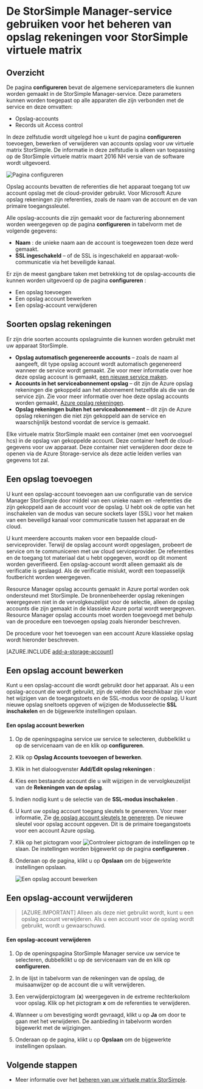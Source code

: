 <properties 
   pageTitle="Beheren van uw account StorSimple opslag | Microsoft Azure"
   description="Wordt uitgelegd hoe u kunt de pagina configureren StorSimple Manager toevoegen, bewerken, verwijderen of de beveiligingssleutels voor een opslag die is gekoppeld aan de virtuele matrix StorSimple draaien."
   services="storsimple"
   documentationCenter="NA"
   authors="alkohli"
   manager="carmonm"
   editor="" />
<tags 
   ms.service="storsimple"
   ms.devlang="NA"
   ms.topic="article"
   ms.tgt_pltfrm="NA"
   ms.workload="TBD"
   ms.date="09/29/2016"
   ms.author="alkohli" />

# <a name="use-the-storsimple-manager-service-to-manage-storage-accounts-for-storsimple-virtual-array"></a>De StorSimple Manager-service gebruiken voor het beheren van opslag rekeningen voor StorSimple virtuele matrix

## <a name="overview"></a>Overzicht

De pagina **configureren** bevat de algemene serviceparameters die kunnen worden gemaakt in de StorSimple Manager-service. Deze parameters kunnen worden toegepast op alle apparaten die zijn verbonden met de service en deze omvatten:

- Opslag-accounts 
- Records uit Access control 

In deze zelfstudie wordt uitgelegd hoe u kunt de pagina **configureren** toevoegen, bewerken of verwijderen van accounts opslag voor uw virtuele matrix StorSimple. De informatie in deze zelfstudie is alleen van toepassing op de StorSimple virtuele matrix maart 2016 NH versie van de software wordt uitgevoerd.

 ![Pagina configureren](./media/storsimple-ova-manage-storage-accounts/configure_service_page.png)  

Opslag accounts bevatten de referenties die het apparaat toegang tot uw account opslag met de cloud-provider gebruikt. Voor Microsoft Azure opslag rekeningen zijn referenties, zoals de naam van de account en de van primaire toegangssleutel. 

Alle opslag-accounts die zijn gemaakt voor de facturering abonnement worden weergegeven op de pagina **configureren** in tabelvorm met de volgende gegevens:

- **Naam** : de unieke naam aan de account is toegewezen toen deze werd gemaakt.
- **SSL ingeschakeld** – of de SSL is ingeschakeld en apparaat-wolk-communicatie via het beveiligde kanaal.

Er zijn de meest gangbare taken met betrekking tot de opslag-accounts die kunnen worden uitgevoerd op de pagina **configureren** :

- Een opslag toevoegen 
- Een opslag account bewerken 
- Een opslag-account verwijderen 


## <a name="types-of-storage-accounts"></a>Soorten opslag rekeningen

Er zijn drie soorten accounts opslagruimte die kunnen worden gebruikt met uw apparaat StorSimple.

- **Opslag automatisch gegenereerde accounts** – zoals de naam al aangeeft, dit type opslag account wordt automatisch gegenereerd wanneer de service wordt gemaakt. Zie voor meer informatie over hoe deze opslag account is gemaakt, [een nieuwe service maken](storsimple-ova-manage-service.md#create-a-service). 
- **Accounts in het serviceabonnement opslag** – dit zijn de Azure opslag rekeningen die gekoppeld aan het abonnement hetzelfde als die van de service zijn. Zie voor meer informatie over hoe deze opslag accounts worden gemaakt, [Azure opslag rekeningen](../storage/storage-create-storage-account.md). 
- **Opslag rekeningen buiten het serviceabonnement** – dit zijn de Azure opslag rekeningen die niet zijn gekoppeld aan de service en waarschijnlijk bestond voordat de service is gemaakt.

Elke virtuele matrix StorSimple maakt een container (met een voorvoegsel hcs) in de opslag van gekoppelde account. Deze container heeft de cloud-gegevens voor uw apparaat. Deze container niet verwijderen door deze te openen via de Azure Storage-service als deze actie leiden verlies van gegevens tot zal.

## <a name="add-a-storage-account"></a>Een opslag toevoegen

U kunt een opslag-account toevoegen aan uw configuratie van de service Manager StorSimple door middel van een unieke naam en -referenties die zijn gekoppeld aan de account voor de opslag. U hebt ook de optie van het inschakelen van de modus van secure sockets layer (SSL) voor het maken van een beveiligd kanaal voor communicatie tussen het apparaat en de cloud.

U kunt meerdere accounts maken voor een bepaalde cloud-serviceprovider. Terwijl de opslag account wordt opgeslagen, probeert de service om te communiceren met uw cloud serviceprovider. De referenties en de toegang tot materiaal dat u hebt opgegeven, wordt op dit moment worden geverifieerd. Een opslag-account wordt alleen gemaakt als de verificatie is geslaagd. Als de verificatie mislukt, wordt een toepasselijk foutbericht worden weergegeven.

Resource Manager opslag accounts gemaakt in Azure portal worden ook ondersteund met StorSimple. De bronnenbeheerder opslag rekeningen weergegeven niet in de vervolgkeuzelijst voor de selectie, alleen de opslag accounts die zijn gemaakt in de klassieke Azure portal wordt weergegeven. Resource Manager opslag accounts moet worden toegevoegd met behulp van de procedure een toevoegen opslag zoals hieronder beschreven.

De procedure voor het toevoegen van een account Azure klassieke opslag wordt hieronder beschreven.

[AZURE.INCLUDE [add-a-storage-account](../../includes/storsimple-ova-configure-new-storage-account.md)]

## <a name="edit-a-storage-account"></a>Een opslag account bewerken

Kunt u een opslag-account die wordt gebruikt door het apparaat. Als u een opslag-account die wordt gebruikt, zijn de velden die beschikbaar zijn voor het wijzigen van de toegangstoets en de SSL-modus voor de opslag. U kunt nieuwe opslag sneltoets opgeven of wijzigen de Modusselectie **SSL inschakelen** en de bijgewerkte instellingen opslaan.

#### <a name="to-edit-a-storage-account"></a>Een opslag account bewerken

1. Op de openingspagina service uw service te selecteren, dubbelklikt u op de servicenaam van de en klik op **configureren**.

2. Klik op **Opslag Accounts toevoegen of bewerken**.

3. Klik in het dialoogvenster **Add/Edit opslag rekeningen** :

  1. Kies een bestaande account die u wilt wijzigen in de vervolgkeuzelijst van de **Rekeningen van de opslag**. 
  2. Indien nodig kunt u de selectie van de **SSL-modus inschakelen** .
  3. U kunt uw opslag account toegang sleutels te genereren. Voor meer informatie, Zie [de opslag account sleutels te genereren](storage-create-storage-account.md#manage-your-storage-access-keys). De nieuwe sleutel voor opslag account opgeven. Dit is de primaire toegangstoets voor een account Azure opslag. 
  4. Klik op het pictogram voor ![Controleer pictogram](./media/storsimple-ova-manage-storage-accounts/checkicon.png) de instellingen op te slaan. De instellingen worden bijgewerkt op de pagina **configureren** . 
  5. Onderaan op de pagina, klikt u op **Opslaan** om de bijgewerkte instellingen opslaan. 

     ![Een opslag account bewerken](./media/storsimple-ova-manage-storage-accounts/modifyexistingstorageaccount.png)
  
## <a name="delete-a-storage-account"></a>Een opslag-account verwijderen

> [AZURE.IMPORTANT] Alleen als deze niet gebruikt wordt, kunt u een opslag account verwijderen. Als u een account voor de opslag wordt gebruikt, wordt u gewaarschuwd.

#### <a name="to-delete-a-storage-account"></a>Een opslag-account verwijderen

1. Op de openingspagina StorSimple Manager service uw service te selecteren, dubbelklikt u op de servicenaam van de en klik op **configureren**.

2. In de lijst in tabelvorm van de rekeningen van de opslag, de muisaanwijzer op de account die u wilt verwijderen.

3. Een verwijderpictogram (**x**) weergegeven in de extreme rechterkolom voor opslag. Klik op het pictogram **x** om de referenties te verwijderen.

4. Wanneer u om bevestiging wordt gevraagd, klikt u op **Ja** om door te gaan met het verwijderen. De aanbieding in tabelvorm worden bijgewerkt met de wijzigingen.

5. Onderaan op de pagina, klikt u op **Opslaan** om de bijgewerkte instellingen opslaan.


## <a name="next-steps"></a>Volgende stappen

- Meer informatie over het [beheren van uw virtuele matrix StorSimple](storsimple-ova-web-ui-admin.md).
